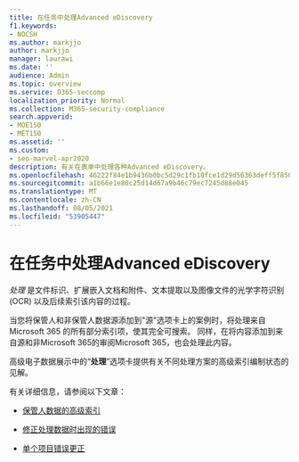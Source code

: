 ```yaml
---
title: 在任务中处理Advanced eDiscovery
f1.keywords:
- NOCSH
ms.author: markjjo
author: markjjo
manager: laurawi
ms.date: ''
audience: Admin
ms.topic: overview
ms.service: O365-seccomp
localization_priority: Normal
ms.collection: M365-security-compliance
search.appverid:
- MOE150
- MET150
ms.assetid: ''
ms.custom:
- seo-marvel-apr2020
description: 有关在表单中处理各种Advanced eDiscovery。
ms.openlocfilehash: 46222f84e1b9436b0bc5d29c1fb10fce1d29d56363deff5f850a13f5c47a2a0a
ms.sourcegitcommit: a1b66e1e80c25d14d67a9b46c79ec7245d88e045
ms.translationtype: MT
ms.contentlocale: zh-CN
ms.lasthandoff: 08/05/2021
ms.locfileid: "53905447"
---
```

# <a name="work-with-processing-errors-in-advanced-ediscovery"></a>在任务中处理Advanced eDiscovery

*处理* 是文件标识、扩展嵌入文档和附件、文本提取以及图像文件的光学字符识别 (OCR) 以及后续索引该内容的过程。  

当您将保管人和非保管人数据源添加到"源"选项卡上的案例时，将处理来自 Microsoft 365 的所有部分索引项，使其完全可搜索。 同样，在将内容添加到来自源和非Microsoft 365的审阅Microsoft 365，也会处理此内容。

高级电子数据展示中的“**处理**”选项卡提供有关不同处理方案的高级索引编制状态的见解。

有关详细信息，请参阅以下文章：

- [保管人数据的高级索引](indexing-custodian-data.md)

- [修正处理数据时出现的错误](error-remediation-when-processing-data-in-advanced-ediscovery.md)

- [单个项目错误更正](single-item-error-remediation.md)
